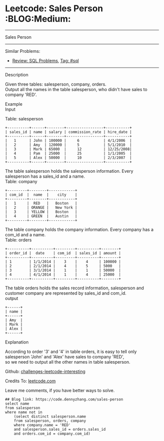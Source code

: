 # Leetcode: Sales Person     :BLOG:Medium:


---

Sales Person  

---

Similar Problems:  
-   [Review: SQL Problems](https://code.dennyzhang.com/review-sql), [Tag: #sql](https://code.dennyzhang.com/tag/sql)

---

Description  

Given three tables: salesperson, company, orders.  
Output all the names in the table salesperson, who didn't have sales to company 'RED'.  

Example  
Input  

Table: salesperson  

    +----------+------+--------+-----------------+-----------+
    | sales_id | name | salary | commission_rate | hire_date |
    +----------+------+--------+-----------------+-----------+
    |   1      | John | 100000 |     6           | 4/1/2006  |
    |   2      | Amy  | 120000 |     5           | 5/1/2010  |
    |   3      | Mark | 65000  |     12          | 12/25/2008|
    |   4      | Pam  | 25000  |     25          | 1/1/2005  |
    |   5      | Alex | 50000  |     10          | 2/3/2007  |
    +----------+------+--------+-----------------+-----------+

The table salesperson holds the salesperson information. Every salesperson has a sales\_id and a name.  
Table: company  

    +---------+--------+------------+
    | com_id  |  name  |    city    |
    +---------+--------+------------+
    |   1     |  RED   |   Boston   |
    |   2     | ORANGE |   New York |
    |   3     | YELLOW |   Boston   |
    |   4     | GREEN  |   Austin   |
    +---------+--------+------------+

The table company holds the company information. Every company has a com\_id and a name.  
Table: orders  

    +----------+----------+---------+----------+--------+
    | order_id |  date    | com_id  | sales_id | amount |
    +----------+----------+---------+----------+--------+
    | 1        | 1/1/2014 |    3    |    4     | 100000 |
    | 2        | 2/1/2014 |    4    |    5     | 5000   |
    | 3        | 3/1/2014 |    1    |    1     | 50000  |
    | 4        | 4/1/2014 |    1    |    4     | 25000  |
    +----------+----------+---------+----------+--------+

The table orders holds the sales record information, salesperson and customer company are represented by sales\_id and com\_id.  
output  

    +------+
    | name | 
    +------+
    | Amy  | 
    | Mark | 
    | Alex |
    +------+

Explanation  

According to order '3' and '4' in table orders, it is easy to tell only salesperson 'John' and 'Alex' have sales to company 'RED',  
so we need to output all the other names in table salesperson.  

Github: [challenges-leetcode-interesting](https://github.com/DennyZhang/challenges-leetcode-interesting/tree/master/sales-person)  

Credits To: [leetcode.com](https://leetcode.com/problems/sales-person/description/)  

Leave me comments, if you have better ways to solve.  

    ## Blog link: https://code.dennyzhang.com/sales-person
    select name
    from salesperson
    where name not in
        (select distinct salesperson.name
        from salesperson, orders, company
        where company.name = 'RED'
        and salesperson.sales_id = orders.sales_id
        and orders.com_id = company.com_id)